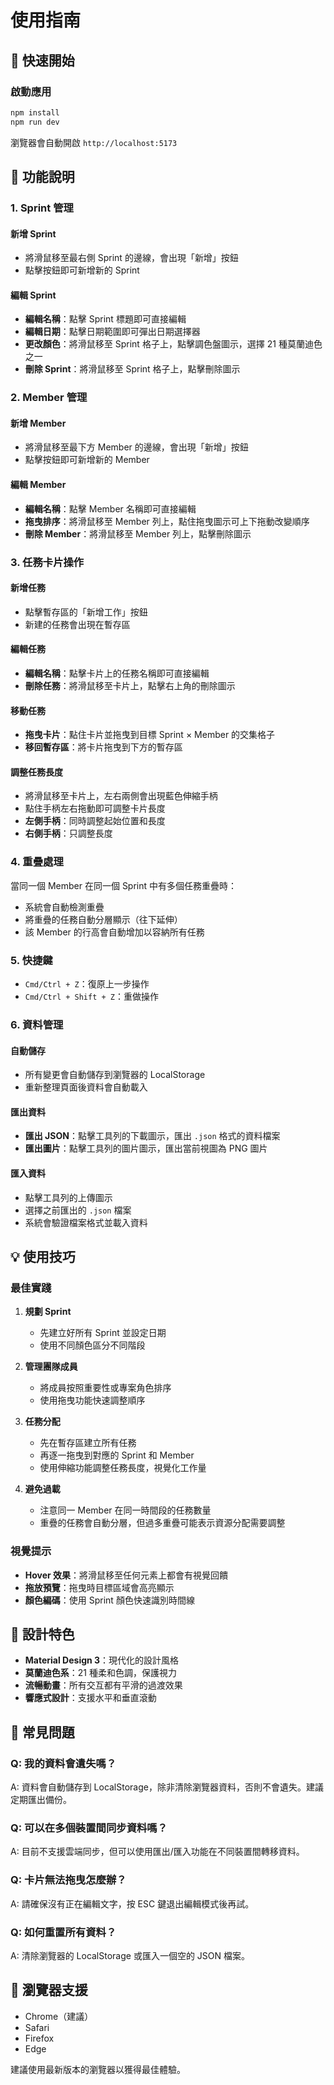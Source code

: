 # 使用指南

## 🚀 快速開始

### 啟動應用
```bash
npm install
npm run dev
```

瀏覽器會自動開啟 `http://localhost:5173`

## 📖 功能說明

### 1. Sprint 管理

#### 新增 Sprint
- 將滑鼠移至最右側 Sprint 的邊線，會出現「新增」按鈕
- 點擊按鈕即可新增新的 Sprint

#### 編輯 Sprint
- **編輯名稱**：點擊 Sprint 標題即可直接編輯
- **編輯日期**：點擊日期範圍即可彈出日期選擇器
- **更改顏色**：將滑鼠移至 Sprint 格子上，點擊調色盤圖示，選擇 21 種莫蘭迪色之一
- **刪除 Sprint**：將滑鼠移至 Sprint 格子上，點擊刪除圖示

### 2. Member 管理

#### 新增 Member
- 將滑鼠移至最下方 Member 的邊線，會出現「新增」按鈕
- 點擊按鈕即可新增新的 Member

#### 編輯 Member
- **編輯名稱**：點擊 Member 名稱即可直接編輯
- **拖曳排序**：將滑鼠移至 Member 列上，點住拖曳圖示可上下拖動改變順序
- **刪除 Member**：將滑鼠移至 Member 列上，點擊刪除圖示

### 3. 任務卡片操作

#### 新增任務
- 點擊暫存區的「新增工作」按鈕
- 新建的任務會出現在暫存區

#### 編輯任務
- **編輯名稱**：點擊卡片上的任務名稱即可直接編輯
- **刪除任務**：將滑鼠移至卡片上，點擊右上角的刪除圖示

#### 移動任務
- **拖曳卡片**：點住卡片並拖曳到目標 Sprint × Member 的交集格子
- **移回暫存區**：將卡片拖曳到下方的暫存區

#### 調整任務長度
- 將滑鼠移至卡片上，左右兩側會出現藍色伸縮手柄
- 點住手柄左右拖動即可調整卡片長度
- **左側手柄**：同時調整起始位置和長度
- **右側手柄**：只調整長度

### 4. 重疊處理

當同一個 Member 在同一個 Sprint 中有多個任務重疊時：
- 系統會自動檢測重疊
- 將重疊的任務自動分層顯示（往下延伸）
- 該 Member 的行高會自動增加以容納所有任務

### 5. 快捷鍵

- `Cmd/Ctrl + Z`：復原上一步操作
- `Cmd/Ctrl + Shift + Z`：重做操作

### 6. 資料管理

#### 自動儲存
- 所有變更會自動儲存到瀏覽器的 LocalStorage
- 重新整理頁面後資料會自動載入

#### 匯出資料
- **匯出 JSON**：點擊工具列的下載圖示，匯出 `.json` 格式的資料檔案
- **匯出圖片**：點擊工具列的圖片圖示，匯出當前視圖為 PNG 圖片

#### 匯入資料
- 點擊工具列的上傳圖示
- 選擇之前匯出的 `.json` 檔案
- 系統會驗證檔案格式並載入資料

## 💡 使用技巧

### 最佳實踐

1. **規劃 Sprint**
   - 先建立好所有 Sprint 並設定日期
   - 使用不同顏色區分不同階段

2. **管理團隊成員**
   - 將成員按照重要性或專案角色排序
   - 使用拖曳功能快速調整順序

3. **任務分配**
   - 先在暫存區建立所有任務
   - 再逐一拖曳到對應的 Sprint 和 Member
   - 使用伸縮功能調整任務長度，視覺化工作量

4. **避免過載**
   - 注意同一 Member 在同一時間段的任務數量
   - 重疊的任務會自動分層，但過多重疊可能表示資源分配需要調整

### 視覺提示

- **Hover 效果**：將滑鼠移至任何元素上都會有視覺回饋
- **拖放預覽**：拖曳時目標區域會高亮顯示
- **顏色編碼**：使用 Sprint 顏色快速識別時間線

## 🎨 設計特色

- **Material Design 3**：現代化的設計風格
- **莫蘭迪色系**：21 種柔和色調，保護視力
- **流暢動畫**：所有交互都有平滑的過渡效果
- **響應式設計**：支援水平和垂直滾動

## 🐛 常見問題

### Q: 我的資料會遺失嗎？
A: 資料會自動儲存到 LocalStorage，除非清除瀏覽器資料，否則不會遺失。建議定期匯出備份。

### Q: 可以在多個裝置間同步資料嗎？
A: 目前不支援雲端同步，但可以使用匯出/匯入功能在不同裝置間轉移資料。

### Q: 卡片無法拖曳怎麼辦？
A: 請確保沒有正在編輯文字，按 ESC 鍵退出編輯模式後再試。

### Q: 如何重置所有資料？
A: 清除瀏覽器的 LocalStorage 或匯入一個空的 JSON 檔案。

## 📱 瀏覽器支援

- Chrome（建議）
- Safari
- Firefox
- Edge

建議使用最新版本的瀏覽器以獲得最佳體驗。

